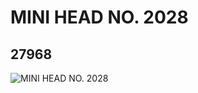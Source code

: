 # MINI HEAD NO. 2028
## 27968
![MINI HEAD NO. 2028](https://lc-www-live-s.legocdn.com/media/bricks/5/2/6160218.jpg)